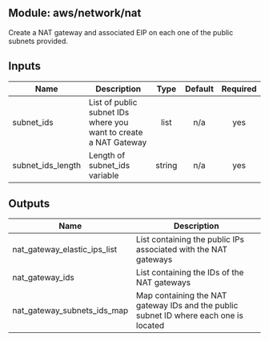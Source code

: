 ## Module: aws/network/nat

Create a NAT gateway and associated EIP on each one of the public
subnets provided.

## Inputs

| Name | Description | Type | Default | Required |
|------|-------------|:----:|:-----:|:-----:|
| subnet\_ids | List of public subnet IDs where you want to create a NAT Gateway | list | n/a | yes |
| subnet\_ids\_length | Length of subnet_ids variable | string | n/a | yes |

## Outputs

| Name | Description |
|------|-------------|
| nat\_gateway\_elastic\_ips\_list | List containing the public IPs associated with the NAT gateways |
| nat\_gateway\_ids | List containing the IDs of the NAT gateways |
| nat\_gateway\_subnets\_ids\_map | Map containing the NAT gateway IDs and the public subnet ID where each one is located |

